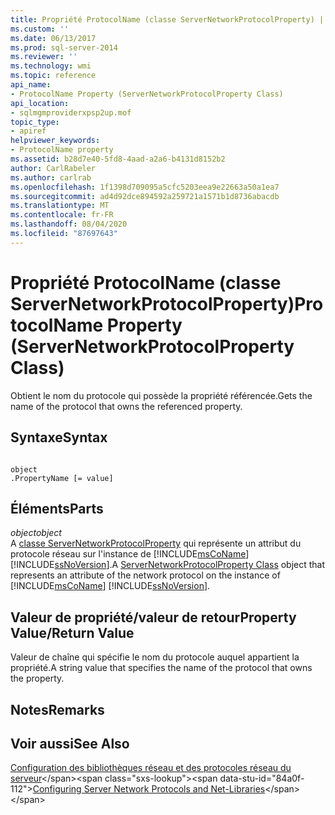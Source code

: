 ```yaml
---
title: Propriété ProtocolName (classe ServerNetworkProtocolProperty) | Microsoft Docs
ms.custom: ''
ms.date: 06/13/2017
ms.prod: sql-server-2014
ms.reviewer: ''
ms.technology: wmi
ms.topic: reference
api_name:
- ProtocolName Property (ServerNetworkProtocolProperty Class)
api_location:
- sqlmgmproviderxpsp2up.mof
topic_type:
- apiref
helpviewer_keywords:
- ProtocolName property
ms.assetid: b28d7e40-5fd8-4aad-a2a6-b4131d8152b2
author: CarlRabeler
ms.author: carlrab
ms.openlocfilehash: 1f1398d709095a5cfc5203eea9e22663a50a1ea7
ms.sourcegitcommit: ad4d92dce894592a259721a1571b1d8736abacdb
ms.translationtype: MT
ms.contentlocale: fr-FR
ms.lasthandoff: 08/04/2020
ms.locfileid: "87697643"
---
```

# <a name="protocolname-property-servernetworkprotocolproperty-class"></a><span data-ttu-id="84a0f-102">Propriété ProtocolName (classe ServerNetworkProtocolProperty)</span><span class="sxs-lookup"><span data-stu-id="84a0f-102">ProtocolName Property (ServerNetworkProtocolProperty Class)</span></span>
  <span data-ttu-id="84a0f-103">Obtient le nom du protocole qui possède la propriété référencée.</span><span class="sxs-lookup"><span data-stu-id="84a0f-103">Gets the name of the protocol that owns the referenced property.</span></span>  
  
## <a name="syntax"></a><span data-ttu-id="84a0f-104">Syntaxe</span><span class="sxs-lookup"><span data-stu-id="84a0f-104">Syntax</span></span>  
  
```  
  
object  
.PropertyName [= value]  
```  
  
## <a name="parts"></a><span data-ttu-id="84a0f-105">Éléments</span><span class="sxs-lookup"><span data-stu-id="84a0f-105">Parts</span></span>  
 <span data-ttu-id="84a0f-106">*object*</span><span class="sxs-lookup"><span data-stu-id="84a0f-106">*object*</span></span>  
 <span data-ttu-id="84a0f-107">A [classe ServerNetworkProtocolProperty](servernetworkprotocolproperty-class.md) qui représente un attribut du protocole réseau sur l'instance de [!INCLUDE[msCoName](../../../includes/msconame-md.md)] [!INCLUDE[ssNoVersion](../../../includes/ssnoversion-md.md)].</span><span class="sxs-lookup"><span data-stu-id="84a0f-107">A [ServerNetworkProtocolProperty Class](servernetworkprotocolproperty-class.md) object that represents an attribute of the network protocol on the instance of [!INCLUDE[msCoName](../../../includes/msconame-md.md)] [!INCLUDE[ssNoVersion](../../../includes/ssnoversion-md.md)].</span></span>  
  
## <a name="property-valuereturn-value"></a><span data-ttu-id="84a0f-108">Valeur de propriété/valeur de retour</span><span class="sxs-lookup"><span data-stu-id="84a0f-108">Property Value/Return Value</span></span>  
 <span data-ttu-id="84a0f-109">Valeur de chaîne qui spécifie le nom du protocole auquel appartient la propriété.</span><span class="sxs-lookup"><span data-stu-id="84a0f-109">A string value that specifies the name of the protocol that owns the property.</span></span>  
  
## <a name="remarks"></a><span data-ttu-id="84a0f-110">Notes</span><span class="sxs-lookup"><span data-stu-id="84a0f-110">Remarks</span></span>  
  
## <a name="see-also"></a><span data-ttu-id="84a0f-111">Voir aussi</span><span class="sxs-lookup"><span data-stu-id="84a0f-111">See Also</span></span>  
 <span data-ttu-id="84a0f-112">[Configuration des bibliothèques réseau et des protocoles réseau du serveur](https://msdn.microsoft.com/library/ms177485\(v=sql.100\).aspx)</span><span class="sxs-lookup"><span data-stu-id="84a0f-112">[Configuring Server Network Protocols and Net-Libraries](https://msdn.microsoft.com/library/ms177485\(v=sql.100\).aspx)</span></span>  
  
  
